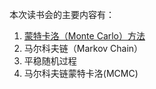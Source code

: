 本次读书会的主要内容有：

1.  [蒙特卡洛（Monte Carlo）方法](./MonteCarlo.md)
2.  马尔科夫链（Markov Chain）
3.  平稳随机过程
4.  马尔科夫链蒙特卡洛(MCMC)
